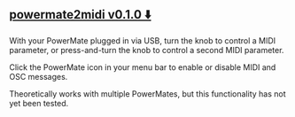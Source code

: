 
## [powermate2midi v0.1.0 ⬇️ ](https://brnndnn.github.io/powermate2midi/release-builds/powermate2midi-darwin-x64/powermate2midi.zip)

With your PowerMate plugged in via USB, turn the knob to control a MIDI parameter, or press-and-turn the knob to control a second MIDI parameter.

Click the PowerMate icon in your menu bar to enable or disable MIDI and OSC messages.

Theoretically works with multiple PowerMates, but this functionality has not yet been tested.
